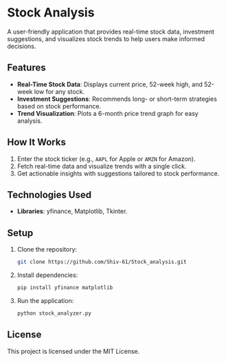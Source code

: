 
# **Stock Analysis**  

A user-friendly application that provides real-time stock data, investment suggestions, and visualizes stock trends to help users make informed decisions.  

## **Features**  
- **Real-Time Stock Data**: Displays current price, 52-week high, and 52-week low for any stock.  
- **Investment Suggestions**: Recommends long- or short-term strategies based on stock performance.  
- **Trend Visualization**: Plots a 6-month price trend graph for easy analysis.  

## **How It Works**  
1. Enter the stock ticker (e.g., `AAPL` for Apple or `AMZN` for Amazon).  
2. Fetch real-time data and visualize trends with a single click.  
3. Get actionable insights with suggestions tailored to stock performance.  

## **Technologies Used**  
- **Libraries**: yfinance, Matplotlib, Tkinter.  

## **Setup**  
1. Clone the repository:  
   ```bash  
   git clone https://github.com/Shiv-61/Stock_analysis.git  
   ```  

2. Install dependencies:  
   ```bash  
   pip install yfinance matplotlib  
   ```  

3. Run the application:  
   ```bash  
   python stock_analyzer.py  
   ```  
## **License**  
This project is licensed under the MIT License.  
